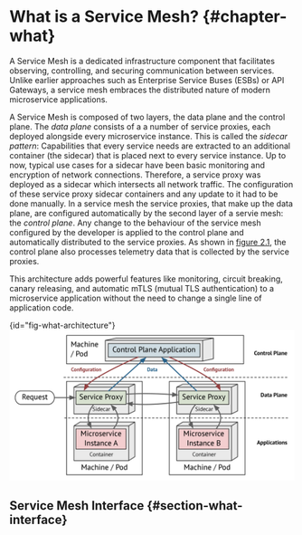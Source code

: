 # What is a Service Mesh? {#chapter-what}

A Service Mesh is a dedicated infrastructure component that facilitates observing, controlling, and securing communication between services. Unlike earlier approaches such as Enterprise Service Buses (ESBs) or API Gateways, a service mesh embraces the distributed nature of modern microservice applications. 

A Service Mesh is composed of two layers, the data plane and the control plane. The *data plane* consists of a a number of service proxies, each deployed alongside every microservice instance. This is called the *sidecar pattern*: Capabilities that every service needs are extracted to an additional container (the sidecar) that is placed next to every service instance. Up to now, typical use cases for a sidecar have been basic monitoring and encryption of network connections. Therefore, a service proxy was deployed as a sidecar which intersects all network traffic. The configuration of these service proxy sidecar containers and any update to it had to be done manually. In a service mesh the service proxies, that make up the data plane, are configured automatically by the second layer of a servie mesh: the *control plane*. Any change to the behaviour of the service mesh configured by the developer is applied to the control plane and automatically distributed to the service proxies. As shown in [figure 2.1](#fig-what-architecture), the control plane also processes telemetry data that is collected by the service proxies.

This architecture adds powerful features like monitoring, circuit breaking, canary releasing, and automatic mTLS (mutual TLS authentication) to a microservice application without the need to change a single line of application code.

{id="fig-what-architecture"}
![Figure 2.1 - Service Mesh Architecture](images/service_mesh_architecture.png)


## Service Mesh Interface {#section-what-interface}
